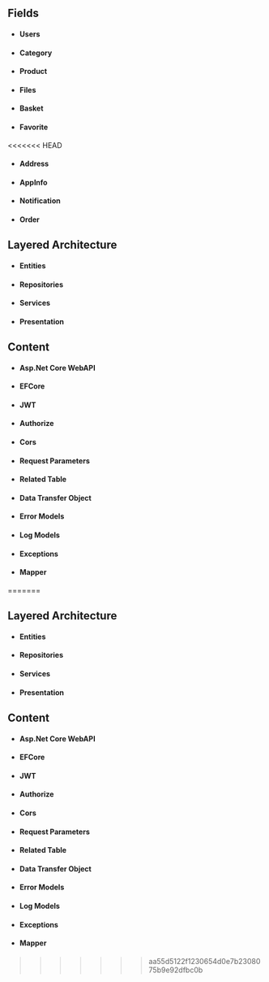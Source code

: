 ## Fields
- #### Users
- #### Category
- #### Product
- #### Files
- #### Basket
- #### Favorite
<<<<<<< HEAD
- #### Address
- #### AppInfo
- #### Notification
- #### Order

## Layered Architecture
- #### Entities
- #### Repositories
- #### Services
- #### Presentation

## Content
- #### Asp.Net Core WebAPI
- #### EFCore
- #### JWT
- #### Authorize
- #### Cors
- #### Request Parameters
- #### Related Table
- #### Data Transfer Object
- #### Error Models
- #### Log Models
- #### Exceptions
- #### Mapper
=======

## Layered Architecture
- #### Entities
- #### Repositories
- #### Services
- #### Presentation

## Content
- #### Asp.Net Core WebAPI
- #### EFCore
- #### JWT
- #### Authorize
- #### Cors
- #### Request Parameters
- #### Related Table
- #### Data Transfer Object
- #### Error Models
- #### Log Models
- #### Exceptions
- #### Mapper
>>>>>>> aa55d5122f1230654d0e7b2308075b9e92dfbc0b
